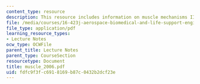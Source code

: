 ```yaml
---
content_type: resource
description: This resource includes information on muscle mechanisms II.
file: /media/courses/16-423j-aerospace-biomedical-and-life-support-engineering-spring-2006/fdfc9f3fc6918169b87c0432b2dcf23e_muscle_2006.pdf
file_type: application/pdf
learning_resource_types:
- Lecture Notes
ocw_type: OCWFile
parent_title: Lecture Notes
parent_type: CourseSection
resourcetype: Document
title: muscle_2006.pdf
uid: fdfc9f3f-c691-8169-b87c-0432b2dcf23e
---
```

